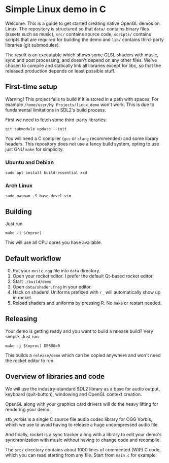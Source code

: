 # Simple Linux demo in C

Welcome. This is a guide to get started creating native OpenGL demos on Linux.
The repository is structured so that `data/` contains binary files
(assets such as music), `src/` contains source code, `scripts/` contains scripts
that are required for building the demo and `lib/` contains third-party
libraries (git submodules).

The result is an executable which shows some GLSL shaders with music,
sync and post processing, and doesn't depend on any other files.
We've chosen to compile and statically link all libraries except for libc,
so that the released production depends on least possible stuff.

## First-time setup

Warning! This project fails to build if it is stored in a path with spaces.
For example `/home/user/My Projects/linux_demo` won't work. This is due to
fundamental limitations in SDL2's build process.

First we need to fetch some third-party libraries:
```
git submodule update --init
```

You will need a C compiler (`gcc` or `clang` recommended) and some library
headers. This repository does not use a fancy build system, opting to use just
GNU `make` for simplicity.

### Ubuntu and Debian

```
sudo apt install build-essential xxd
```

### Arch Linux

```
sudo pacman -S base-devel vim
```

## Building

Just run

```
make -j $(nproc)
```

This will use all CPU cores you have available.

## Default workflow

0. Put your `music.ogg` file into `data` directory.
1. Open your rocket editor. I prefer the default Qt-based rocket editor.
2. Start `./build/demo`
3. Open `data/shader.frag` in your editor.
4. Hack on shaders! Uniforms prefixed with `r_` will automatically show up in rocket.
5. Reload shaders and uniforms by pressing R. No `make` or restart needed.

## Releasing

Your demo is getting ready and you want to build a release build?
Very simple. Just run

```
make -j $(nproc) DEBUG=0
```

This builds a `release/demo` which can be copied anywhere and won't need the
rocket editor to run.

## Overview of libraries and code

We will use the industry-standard SDL2 library as a base for audio output,
keyboard (quit-button), windowing and OpenGL context creation.

OpenGL along with your graphics card drivers will do the heavy lifting for
rendering your demo.

stb_vorbis is a single C source file audio codec library for OGG Vorbis,
which we use to avoid having to release a huge uncompressed audio file.

And finally, rocket is a sync tracker along with a library to edit
your demo's synchronization with music without having to change code and
recompile.

The `src/` directory contains about 1000 lines of commented (WIP) C code,
which you can read starting from any file. Start from `main.c` for example.

